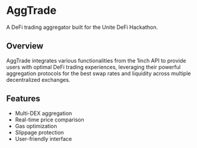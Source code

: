 # AggTrade

A DeFi trading aggregator built for the Unite DeFi Hackathon.

## Overview

AggTrade integrates various functionalities from the 1inch API to provide users with optimal DeFi trading experiences, leveraging their powerful aggregation protocols for the best swap rates and liquidity across multiple decentralized exchanges.

## Features

- Multi-DEX aggregation
- Real-time price comparison
- Gas optimization
- Slippage protection
- User-friendly interface
